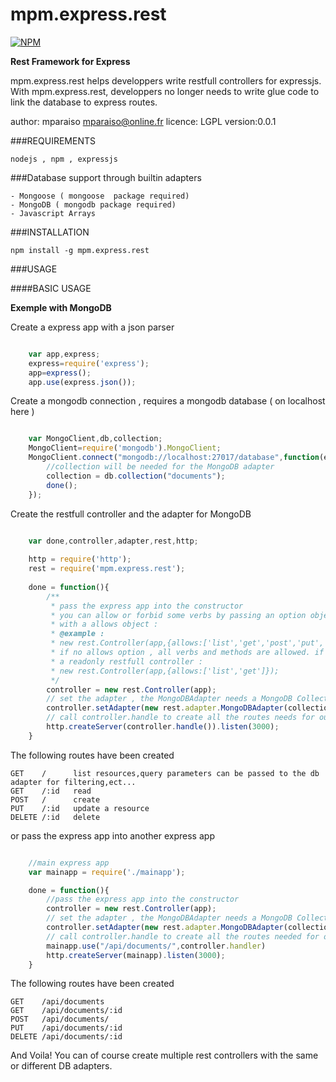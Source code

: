 mpm.express.rest
================

[![NPM](https://nodei.co/npm/mpm.express.rest.png)](https://nodei.co/npm/mpm.express.rest/)

**Rest Framework for Express**

mpm.express.rest helps developpers write restfull controllers 
for expressjs. With mpm.express.rest, developpers no longer needs
to write glue code to link the database to express routes.

author: mparaiso <mparaiso@online.fr>
licence: LGPL
version:0.0.1

###REQUIREMENTS

	nodejs , npm , expressjs

###Database support through builtin adapters

	- Mongoose ( mongoose  package required)
	- MongoDB ( mongodb package required)
	- Javascript Arrays

###INSTALLATION

	npm install -g mpm.express.rest

###USAGE

####BASIC USAGE

**Exemple with MongoDB**

Create a express app with a json parser

```javascript

	var app,express;
	express=require('express');
	app=express();
	app.use(express.json());
```

Create a mongodb connection , requires a mongodb database ( on localhost here )

```javascript

	var MongoClient,db,collection;
	MongoClient=require('mongodb').MongoClient;
	MongoClient.connect("mongodb://localhost:27017/database",function(err,db){
		//collection will be needed for the MongoDB adapter
		collection = db.collection("documents");
		done();
	});
```

Create the restfull controller and the adapter for MongoDB

```javascript

	var done,controller,adapter,rest,http;
	
	http = require('http');
	rest = require('mpm.express.rest');
	
	done = function(){
		/**
		 * pass the express app into the constructor
		 * you can allow or forbid some verbs by passing an option object 
		 * with a allows object : 
		 * @example :
		 * new rest.Controller(app,{allows:['list','get','post','put','delete']});
		 * if no allows option , all verbs and methods are allowed. if you want
		 * a readonly restfull controller : 
		 * new rest.Controller(app,{allows:['list','get']});
		 */
		controller = new rest.Controller(app);
		// set the adapter , the MongoDBAdapter needs a MongoDB Collection object
		controller.setAdapter(new rest.adapter.MongoDBAdapter(collection))
		// call controller.handle to create all the routes needs for our rest api
		http.createServer(controller.handle()).listen(3000);
	}
```

The following routes have been created

	GET    / 	  list resources,query parameters can be passed to the db adapter for filtering,ect...
	GET    /:id   read
	POST   /      create
	PUT    /:id   update a resource
	DELETE /:id   delete

or pass the express app into another express app

```javascript

	//main express app
	var mainapp = require('./mainapp');

	done = function(){
		//pass the express app into the constructor
		controller = new rest.Controller(app);
		// set the adapter , the MongoDBAdapter needs a MongoDB Collection object
		controller.setAdapter(new rest.adapter.MongoDBAdapter(collection))
		// call controller.handle to create all the routes needed for our rest api
		mainapp.use("/api/documents/",controller.handler)
		http.createServer(mainapp).listen(3000);
	}
```

The following routes have been created

	GET    /api/documents
	GET    /api/documents/:id
	POST   /api/documents/
	PUT    /api/documents/:id
	DELETE /api/documents/:id

And Voila! You can of course create multiple rest controllers with the same or different DB adapters.
